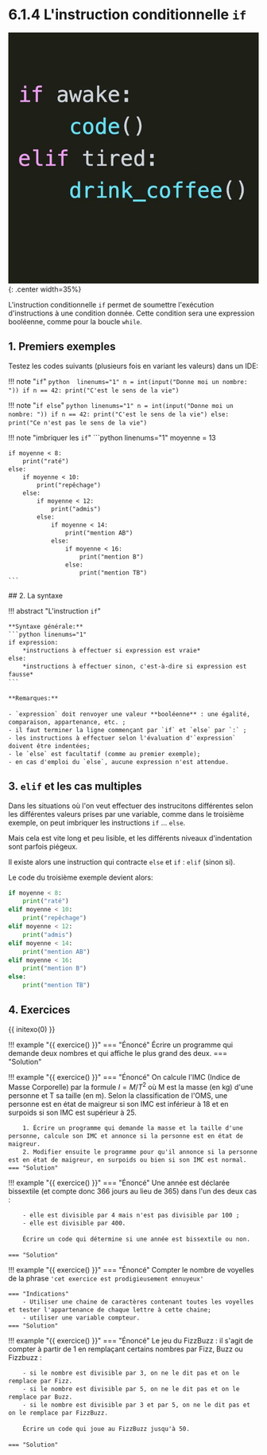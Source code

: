 # 6.1.4 L'instruction conditionnelle `if`

![](../images/if_meme.jpg){: .center width=35%} 

L'instruction conditionnelle `if` permet de soumettre l'exécution d'instructions à une condition donnée.
Cette condition sera une expression booléenne, comme pour la boucle `while`.

## 1. Premiers exemples

Testez les codes suivants (plusieurs fois en variant les valeurs) dans un IDE:

!!! note "`if`"
    ```python  linenums="1"
    n = int(input("Donne moi un nombre: "))
    if n == 42:
        print("C'est le sens de la vie")
    ```
    
!!! note "`if else`"
    ```python linenums="1"
    n = int(input("Donne moi un nombre: "))
    if n == 42:
        print("C'est le sens de la vie")
    else:
        print("Ce n'est pas le sens de la vie")
    ```

!!! note "imbriquer les `if`"
    ```python linenums="1"
    moyenne = 13

    if moyenne < 8:
        print("raté")
    else:
        if moyenne < 10:
            print("repêchage")
        else:
            if moyenne < 12:
                print("admis")
            else:
                if moyenne < 14:
                    print("mention AB")
                else:
                    if moyenne < 16:
                        print("mention B")
                    else:
                        print("mention TB")
    ```
    
## 2. La syntaxe

!!! abstract "L'instruction `if`"

    **Syntaxe générale:**
    ```python linenums="1"
    if expression:
        *instructions à effectuer si expression est vraie*
    else:
        *instructions à effectuer sinon, c'est-à-dire si expression est fausse*
    ```
    
    **Remarques:**

    - `expression` doit renvoyer une valeur **booléenne** : une égalité, comparaison, appartenance, etc. ;
    - il faut terminer la ligne commençant par `if` et `else` par `:` ;
    - les instructions à effectuer selon l'évaluation d'`expression` doivent être indentées;
    - le `else` est facultatif (comme au premier exemple);
    - en cas d'emploi du `else`, aucune expression n'est attendue.

## 3. `elif` et les cas multiples

Dans les situations où l'on veut effectuer des instrucitons différentes selon les différentes valeurs prises par une variable, comme dans le troisième exemple, on peut imbriquer les instructions `if` ... `else`.

Mais cela est vite long et peu lisible, et les différents niveaux d'indentation sont parfois piégeux.

Il existe alors une instruction qui contracte `else` et `if` : `elif` (sinon si).

Le code du troisième exemple devient alors:

```python linenums="1"
if moyenne < 8:
    print("raté")
elif moyenne < 10:
    print("repêchage")
elif moyenne < 12:
    print("admis")
elif moyenne < 14:
    print("mention AB")
elif moyenne < 16:
    print("mention B")
else:
    print("mention TB")
```


## 4. Exercices

{{ initexo(0) }}

!!! example "{{ exercice() }}"
    === "Énoncé" 
        Écrire un programme qui demande deux nombres et qui affiche le plus grand des deux.
    === "Solution" 


!!! example "{{ exercice() }}"
    === "Énoncé" 
        On calcule l'IMC (Indice de Masse Corporelle) par la formule $I = M / T^2$ où M est la masse (en kg) d'une personne et T sa taille (en m).
        Selon la classification de l'OMS, une personne est en état de maigreur si son IMC est inférieur à 18 et en surpoids si son IMC est supérieur à 25. 

        1. Écrire un programme qui demande la masse et la taille d'une personne, calcule son IMC et annonce si la personne est en état de maigreur.
        2. Modifier ensuite le programme pour qu'il annonce si la personne est en état de maigreur, en surpoids ou bien si son IMC est normal.
    === "Solution" 

<!-- !!! example "{{ exercice() }}"
    === "Énoncé" 
        Le Mölkky est un jeu de quilles finlandais dont l'objectif est de marquer **exactement** 50 points en renversant des quilles numérotées de 1 à 12.

        Sans rentrer dans les détails, à chaque tour un joueur peut marquer entre 1 et 12 points.

        Si son score dépasse 50 points, alors il retombe à 25.

        Écrire un programme qui calcule le prochain score d'un joueur à partir de son ancien score et du nombre de points obtenu lors d'un tour.
    === "Solution" -->

!!! example "{{ exercice() }}"
    === "Énoncé" 
        Une année est déclarée bissextile (et compte donc 366 jours au lieu de 365) dans l'un des deux cas :
        
        - elle est divisible par 4 mais n'est pas divisible par 100 ;
        - elle est divisible par 400.

        Écrire un code qui détermine si une année est bissextile ou non.

    === "Solution" 

!!! example "{{ exercice() }}"
    === "Énoncé" 
        Compter le nombre de voyelles de la phrase ```'cet exercice est prodigieusement ennuyeux'``` 
    
    === "Indications"
        - Utiliser une chaine de caractères contenant toutes les voyelles et tester l'appartenance de chaque lettre à cette chaine;
        - utiliser une variable compteur.
    === "Solution" 

!!! example "{{ exercice() }}"
    === "Énoncé" 
        Le jeu du FizzBuzz : il s'agit de compter à partir de 1 en remplaçant certains nombres par Fizz, Buzz ou Fizzbuzz :

        - si le nombre est divisible par 3, on ne le dit pas et on le remplace par Fizz.
        - si le nombre est divisible par 5, on ne le dit pas et on le remplace par Buzz.
        - si le nombre est divisible par 3 et par 5, on ne le dit pas et on le remplace par FizzBuzz.

        Écrire un code qui joue au FizzBuzz jusqu'à 50.

    === "Solution" 